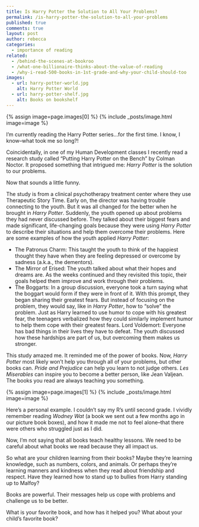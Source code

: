 ```yaml
---
title: Is Harry Potter the Solution to All Your Problems?
permalink: /is-harry-potter-the-solution-to-all-your-problems
published: true
comments: true
layout: post
author: rebecca
categories: 
  - importance of reading
related: 
  - /behind-the-scenes-at-bookroo
  - /what-one-billionaire-thinks-about-the-value-of-reading
  - /why-i-read-500-books-in-1st-grade-and-why-your-child-should-too
images: 
  - url: harry-potter-world.jpg
    alt: Harry Potter World
  - url: harry-potter-shelf.jpg
    alt: Books on bookshelf
---
```


{% assign image=page.images[0] %}
{% include _posts/image.html image=image %}

I’m currently reading the Harry Potter series…for the first time. I know, I know–what took me so long?!

Coincidentally, in one of my Human Development classes I recently read a research study called “Putting Harry Potter on the Bench” by Colman Noctor. It proposed something that intrigued me: _Harry Potter_ is the solution to our problems.

Now that sounds a little funny.

The study is from a clinical psychotherapy treatment center where they use Therapeutic Story Time. Early on, the director was having trouble connecting to the youth. But it was all changed for the better when he brought in _Harry Potter_. Suddenly, the youth opened up about problems they had never discussed before. They talked about their biggest fears and made significant, life-changing goals because they were using _Harry Potter_ to describe their situations and help them overcome their problems. Here are some examples of how the youth applied _Harry Potter_:

- The Patronus Charm: This taught the youth to think of the happiest thought they have when they are feeling depressed or overcome by sadness (a.k.a., the dementors).
- The Mirror of Erised: The youth talked about what their hopes and dreams are. As the weeks continued and they revisited this topic, their goals helped them improve and work through their problems.
- The Boggarts: In a group discussion, everyone took a turn saying what the boggart would form if they were in front of it. With this prompt, they began sharing their greatest fears. But instead of focusing on the problem, they would say, like in _Harry Potter_, how to “solve” the problem. Just as Harry learned to use humor to cope with his greatest fear, the teenagers verbalized how they could similarly implement humor to help them cope with their greatest fears.
Lord Voldemort: Everyone has bad things in their lives they have to defeat. The youth discussed how these hardships are part of us, but overcoming them makes us stronger.

This study amazed me. It reminded me of the power of books. Now, _Harry Potter_ most likely won’t help you through all of your problems, but other books can. _Pride and Prejudice_ can help you learn to not judge others. _Les Miserables_ can inspire you to become a better person, like Jean Valjean. The books you read are always teaching you something.

{% assign image=page.images[1] %}
{% include _posts/image.html image=image %}

Here’s a personal example. I couldn’t say my R’s until second grade. I vividly remember reading _Wodney Wat_ (a book we sent out a few months ago in our picture book boxes), and how it made me not to feel alone–that there were others who struggled just as I did.

Now, I’m not saying that all books teach healthy lessons. We need to be careful about what books we read because they all impact us.

So what are your children learning from their books? Maybe they’re learning knowledge, such as numbers, colors, and animals. Or perhaps they’re learning manners and kindness when they read about friendship and respect. Have they learned how to stand up to bullies from Harry standing up to Malfoy?

Books are powerful. Their messages help us cope with problems and challenge us to be better.

What is your favorite book, and how has it helped you? What about your child’s favorite book?